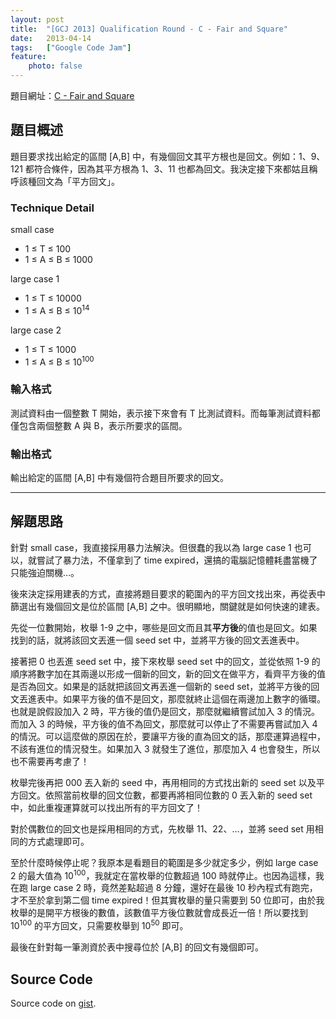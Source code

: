 ```yaml
---
layout: post
title:  "[GCJ 2013] Qualification Round - C - Fair and Square"
date:   2013-04-14
tags:   ["Google Code Jam"]
feature:
    photo: false
---
```


題目網址：[C - Fair and Square](https://code.google.com/codejam/contest/2270488/dashboard#s=p2)

## 題目概述

題目要求找出給定的區間 [A,B] 中，有幾個回文其平方根也是回文。例如：1、9、121 都符合條件，因為其平方根為 1、3、11 也都為回文。我決定接下來都姑且稱呼該種回文為「平方回文」。

### Technique Detail

small case

- 1 ≤ T ≤ 100
- 1 ≤ A ≤ B ≤ 1000

large case 1

- 1 ≤ T ≤ 10000
- 1 ≤ A ≤ B ≤ 10<sup>14</sup>

large case 2

- 1 ≤ T ≤ 1000
- 1 ≤ A ≤ B ≤ 10<sup>100</sup>

### 輸入格式

測試資料由一個整數 T 開始，表示接下來會有 T 比測試資料。而每筆測試資料都僅包含兩個整數 A 與 B，表示所要求的區間。

### 輸出格式

輸出給定的區間 [A,B] 中有幾個符合題目所要求的回文。

---

## 解題思路

針對 small case，我直接採用暴力法解決。但很蠢的我以為 large case 1 也可以，就嘗試了暴力法，不僅拿到了 time expired，還搞的電腦記憶體耗盡當機了只能強迫關機…。

後來決定採用建表的方式，直接將題目要求的範圍內的平方回文找出來，再從表中篩選出有幾個回文是位於區間 [A,B] 之中。很明顯地，關鍵就是如何快速的建表。

先從一位數開始，枚舉 1-9 之中，哪些是回文而且其**平方後**的值也是回文。如果找到的話，就將該回文丟進一個 seed set 中，並將平方後的回文丟進表中。

接著把 0 也丟進 seed set 中，接下來枚舉 seed set 中的回文，並從依照 1-9 的順序將數字加在其兩邊以形成一個新的回文，新的回文在做平方，看齊平方後的值是否為回文。如果是的話就把該回文再丟進一個新的 seed set，並將平方後的回文丟進表中。如果平方後的值不是回文，那麼就終止這個在兩邊加上數字的循環。也就是說假設加入 2 時，平方後的值仍是回文，那麼就繼續嘗試加入 3 的情況。而加入 3 的時候，平方後的值不為回文，那麼就可以停止了不需要再嘗試加入 4 的情況。可以這麼做的原因在於，要讓平方後的直為回文的話，那麼運算過程中，不該有進位的情況發生。如果加入 3 就發生了進位，那麼加入 4 也會發生，所以也不需要再考慮了！

枚舉完後再把 000 丟入新的 seed 中，再用相同的方式找出新的 seed set 以及平方回文。依照當前枚舉的回文位數，都要再將相同位數的 0 丟入新的 seed set 中，如此重複運算就可以找出所有的平方回文了！

對於偶數位的回文也是採用相同的方式，先枚舉 11、22、…，並將 seed set 用相同的方式處理即可。

至於什麼時候停止呢？我原本是看題目的範圍是多少就定多少，例如 large case 2 的最大值為 10<sup>100</sup>，我就定在當枚舉的位數超過 100 時就停止。也因為這樣，我在跑 large case 2 時，竟然差點超過 8 分鐘，還好在最後 10 秒內程式有跑完，才不至於拿到第二個 time expired！但其實枚舉的量只需要到 50 位即可，由於我枚舉的是開平方根後的數值，該數值平方後位數就會成長近一倍！所以要找到 10<sup>100</sup> 的平方回文，只需要枚舉到 10<sup>50</sup> 即可。

最後在針對每一筆測資於表中搜尋位於 [A,B] 的回文有幾個即可。

## Source Code

<script src="https://gist.github.com/KuoE0/5382008.js"></script>

Source code on [gist](https://gist.github.com/5382008).
